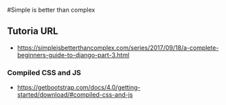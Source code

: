 #Simple is better than complex

## Tutoria URL

- https://simpleisbetterthancomplex.com/series/2017/09/18/a-complete-beginners-guide-to-django-part-3.html

### Compiled CSS and JS

- https://getbootstrap.com/docs/4.0/getting-started/download/#compiled-css-and-js
